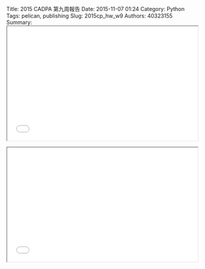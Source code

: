 Title: 2015 CADPA 第九周報告
Date: 2015-11-07 01:24
Category: Python
Tags: pelican, publishing
Slug: 2015cp_hw_w9
Authors: 40323155
Summary: <iframe src="40323155_cp_w9_p.html" width="500" height="300"></iframe>
    
<iframe src="40323155_cp_w9_p.html" width="500" height="300"></iframe>

